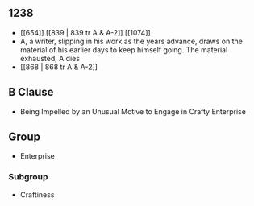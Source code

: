 ## 1238
- [[654]] [[839 | 839 tr A &amp; A-2]] [[1074]] 
- A, a writer, slipping in his work as the years advance, draws on the material of his earlier days to keep himself going. The material exhausted, A dies
- [[868 | 868 tr A &amp; A-2]] 

## B Clause
- Being Impelled by an Unusual Motive to Engage in Crafty Enterprise

## Group
- Enterprise

### Subgroup
- Craftiness

